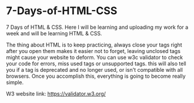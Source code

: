 # 7-Days-of-HTML-CSS
7 Days of HTML &amp; CSS. Here I will be learning and uploading my work for a week and will be learning HTML &amp; CSS.

The thing about HTML is to keep practicing, always close your tags right after you open them makes it easier not to forget, leaving unclosed tags might cause your website to deform. You can use w3c validator to check your code for errors, miss used tags or unsupported tags. this will also tell you if a tag is deprecated and no longer used, or isn't compatible with all browsers. Once you accomplish this, everything is going to become really simple. 

W3 website link:  https://validator.w3.org/
